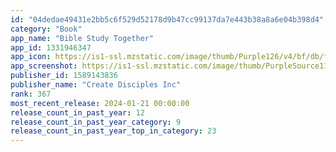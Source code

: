 ```yaml
---
id: "04dedae49431e2bb5c6f529d52178d9b47cc99137da7e443b38a8a6e04b398d4"
category: "Book"
app_name: "Bible Study Together"
app_id: 1331946347
app_icon: https://is1-ssl.mzstatic.com/image/thumb/Purple126/v4/bf/db/fe/bfdbfe1d-3073-6dcb-892a-e6740c17a174/AppIcon-1x_U007emarketing-0-7-0-85-220.png/1024x1024bb.png
app_screenshot: https://is1-ssl.mzstatic.com/image/thumb/PurpleSource116/v4/88/d8/51/88d85120-4627-fc2b-9219-83ec9726d04d/cfbc834a-0137-418e-9c68-4a236fcb862d_Apple_iPhone_11_Pro_Max__U00284_U0029.png/1242x2688bb.png
publisher_id: 1589143836
publisher_name: "Create Disciples Inc"
rank: 367
most_recent_release: 2024-01-21 00:00:00
release_count_in_past_year: 12
release_count_in_past_year_category: 9
release_count_in_past_year_top_in_category: 23
---
```

